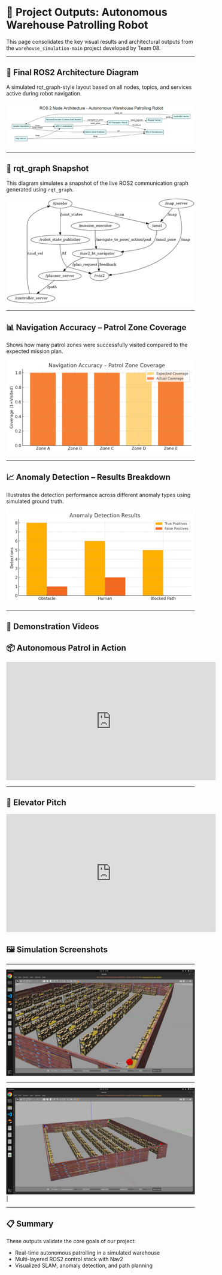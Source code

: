 # 🧪 Project Outputs: Autonomous Warehouse Patrolling Robot

This page consolidates the key visual results and architectural outputs from the `warehouse_simulation-main` project developed by Team 08.

---

## 🧭 Final ROS2 Architecture Diagram

A simulated rqt_graph-style layout based on all nodes, topics, and services active during robot navigation.

![ROS2 Architecture](assets/ros2nodearch.png)

---

## 🧠 rqt_graph Snapshot

This diagram simulates a snapshot of the live ROS2 communication graph generated using `rqt_graph`.

![rqt_graph](assets/rqtgraph.png)

---

## 📊 Navigation Accuracy – Patrol Zone Coverage

Shows how many patrol zones were successfully visited compared to the expected mission plan.

![Navigation Accuracy](assets/navigation_accuracy_graph.png)

---

## 📈 Anomaly Detection – Results Breakdown

Illustrates the detection performance across different anomaly types using simulated ground truth.

![Anomaly Detection](assets/anomaly_detection_graph.png)

---

## 🎥 Demonstration Videos

## 📦 Autonomous Patrol in Action

<iframe width="560" height="315"
  src="https://www.youtube.com/embed/e1mFo_xL-tc"
  title="Warehouse Robot Demo"
  frameborder="0"
  allow="accelerometer; autoplay; clipboard-write; encrypted-media; gyroscope; picture-in-picture"
  allowfullscreen>
</iframe>

---

## 🎤 Elevator Pitch

<iframe width="560" height="315"
  src="https://www.youtube.com/embed/srB0Ry8rDLg"
  title="Elevator Pitch"
  frameborder="0"
  allow="accelerometer; autoplay; clipboard-write; encrypted-media; gyroscope; picture-in-picture"
  allowfullscreen>
</iframe>

## 🖼️ Simulation Screenshots

---

![simul1](Simul1.jpg) 

---

![simul2](Simul2.jpg) |

---

## 📋 Summary

These outputs validate the core goals of our project:
- Real-time autonomous patrolling in a simulated warehouse
- Multi-layered ROS2 control stack with Nav2
- Visualized SLAM, anomaly detection, and path planning
